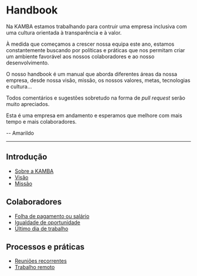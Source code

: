 # Handbook

Na KAMBA estamos trabalhando para contruir uma empresa inclusiva com uma cultura orientada à transparência e à valor.

À medida que começamos a crescer nossa equipa este ano, estamos constantemente buscando por políticas e práticas que nos permitam criar um ambiente favorável aos nossos colaboradores e ao nosso desenvolvimento.

O nosso handbook é um manual que aborda diferentes áreas da nossa empresa, desde nossa visão, missão, os nossos valores, metas, tecnologias e cultura...

Todos comentários e sugestões sobretudo na forma de *pull request* serão muito apreciados.

Esta é uma empresa em andamento e esperamos que melhore com mais tempo e mais colaboradores.

-- Amarildo

---

## Introdução

- [Sobre a KAMBA](https://github.com/usekamba/handbook/blob/master/sobre-a-kamba.md)
- [Visão](https://github.com/usekamba/handbook/blob/master/visao.md)
- [Missão](https://github.com/usekamba/handbook/blob/master/missao.md)

## Colaboradores

- [Folha de pagamento ou salário](https://github.com/usekamba/handbook/blob/master/folha_de_pagamento_sal%C3%A1rio.md)
- [Igualdade de oportunidade](https://github.com/usekamba/handbook/blob/master/igualdade_de_oportunidade.md)
- [Último dia de trabalho](https://github.com/usekamba/handbook/blob/master/ultimo_dia_de_trabalho.md)

## Processos e práticas
- [Reuniões recorrentes](https://github.com/usekamba/handbook/blob/master/reunioes_recorrentes.md)
- [Trabalho remoto](https://github.com/usekamba/handbook/blob/master/remoto.md)